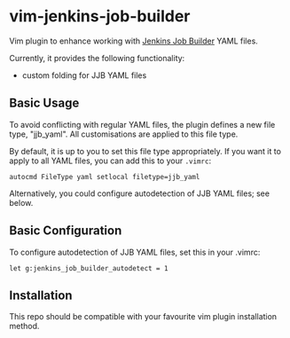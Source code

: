 # vim-jenkins-job-builder

Vim plugin to enhance working with [Jenkins Job
Builder](https://docs.openstack.org/infra/jenkins-job-builder/) YAML
files.

Currently, it provides the following functionality:

* custom folding for JJB YAML files

## Basic Usage

To avoid conflicting with regular YAML files, the plugin defines a new
file type, "jjb\_yaml".  All customisations are applied to this file
type.

By default, it is up to you to set this file type appropriately.  If you
want it to apply to all YAML files, you can add this to your `.vimrc`:

```vim
autocmd FileType yaml setlocal filetype=jjb_yaml
```

Alternatively, you could configure autodetection of JJB YAML files; see
below.

## Basic Configuration

To configure autodetection of JJB YAML files, set this in your .vimrc:

```vim
let g:jenkins_job_builder_autodetect = 1
```

## Installation

This repo should be compatible with your favourite vim plugin
installation method.
